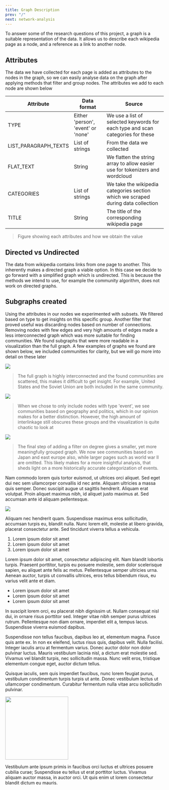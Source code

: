 ```yaml
---
title: Graph Description
prev: "/"
next: network-analysis
---
```


To answer some of the research questions of this project, a graph is a suitable representation of the data. It allows us to describe each wikipedia page as a node, and a reference as a link to another node. 

## Attributes

The data we have collected for each page is added as attributes to the nodes in the graph, so we can easily analyse data on the graph after applying methods that filter and group nodes. The attributes we add to each node are shown below

| Attribute            | Data format                        | Source                                                                           |
|----------------------|------------------------------------|----------------------------------------------------------------------------------|
| TYPE                 | Either 'person', 'event' or 'none' | We use a list of selected keywords for each type and scan categories for these   |
| LIST_PARAGRAPH_TEXTS | List of strings                    | From the data we collected                                                       |
| FLAT_TEXT            | String                             | We flatten the string array to allow easier use for tokenizers and wordcloud     |
| CATEGORIES           | List of strings                    | We take the wikipedia categories section which we scraped during data collection |
| TITLE                | String                             | The title of the corresponding wikipedia page   <br/>                            |
> Figure showing each attributes and how we obtain the value

## Directed vs Undirected

The data from wikipedia contains links from one page to another. This inherently makes a directed graph a viable option. In this case we decide to go forward with a simplified graph which is undirected. This is because the methods we intend to use, for example the community algorithm, does not work on directed graphs. 

## Subgraphs created

Using the attributes in our nodes we experimented with subsets. We filtered based on type to get insights on this specific group. Another filter that proved useful was discarding nodes based on number of connections. Removing nodes with few edges and very high amounts of edges made a less interconnected graph which was more suitable for finding communities. We found subgraphs that were more readable in a visualization than the full graph. A few examples of graphs we found are shown below, we included communities for clarity, but we will go more into detail on these later

![](/images/full-graph.png)

> The full graph is highly interconnected and the found communities are scattered, this makes it difficult to get insight. For example, United States and the Soviet Union are both included in the same community.

![](/images/subgraph-event.png)

> When we chose to only include nodes with type 'event', we see communities based on geography and politics, which in our opinion makes for a better distinction. However, the high amount of interlinkage still obscures these groups and the visualization is quite chaotic to look at

![](/images/subgraph-event-degree-filter.png)

> The final step of adding a filter on degree gives a smaller, yet more meaningfully grouped graph. We now see communities based on Japan and east europe also, while larger pages such as world war II are omitted. This likely makes for a more insightful analysis, that sheds light on a more historically accurate categorization of events.

Nam commodo lorem quis tortor euismod, ut ultrices orci aliquet. Sed eget dui nec sem ullamcorper convallis id nec ante. Aliquam ultricies a massa quis semper. Donec suscipit augue ut sagittis hendrerit. Aliquam erat volutpat. Proin aliquet maximus nibh, id aliquet justo maximus at. Sed accumsan ante id aliquam pellentesque. 

![](/images/dtu-logo.png)

Aliquam nec hendrerit quam. Suspendisse maximus eros sollicitudin, accumsan turpis eu, blandit nulla. Nunc lorem elit, molestie at libero gravida, placerat consectetur ante. Sed tincidunt viverra tellus a vehicula.


1. Lorem ipsum dolor sit amet
1. Lorem ipsum dolor sit amet
1. Lorem ipsum dolor sit amet

Lorem ipsum dolor sit amet, consectetur adipiscing elit. Nam blandit lobortis turpis. Praesent porttitor, turpis eu posuere molestie, sem dolor scelerisque sapien, eu aliquet ante felis ac metus. Pellentesque semper ultricies urna. Aenean auctor, turpis ut convallis ultrices, eros tellus bibendum risus, eu varius velit ante et diam. 

* Lorem ipsum dolor sit amet
* Lorem ipsum dolor sit amet
* Lorem ipsum dolor sit amet

In suscipit lorem orci, eu placerat nibh dignissim ut. Nullam consequat nisl dui, in ornare risus porttitor sed. Integer vitae nibh semper purus ultrices rutrum. Pellentesque non diam ornare, imperdiet elit a, tempus lacus. Suspendisse viverra euismod dapibus.

Suspendisse non tellus faucibus, dapibus leo at, elementum magna. Fusce quis ante ex. In non ex eleifend, luctus risus quis, dapibus velit. Nulla facilisi. Integer iaculis arcu at fermentum varius. Donec auctor dolor non dolor pulvinar luctus. Mauris vestibulum lacinia nisl, a dictum erat molestie sed. Vivamus vel blandit turpis, nec sollicitudin massa. Nunc velit eros, tristique elementum congue eget, auctor dictum tellus. 

Quisque iaculis, sem quis imperdiet faucibus, nunc lorem feugiat purus, vestibulum condimentum turpis turpis ut ante. Donec vestibulum lectus ut ullamcorper condimentum. Curabitur fermentum nulla vitae arcu sollicitudin pulvinar.

<img src="/images/dtu-logo.png" width="200" />

Vestibulum ante ipsum primis in faucibus orci luctus et ultrices posuere cubilia curae; Suspendisse eu tellus ut erat porttitor luctus. Vivamus aliquam auctor massa, in auctor orci. Ut quis enim ut lorem consectetur blandit dictum eu mauris.